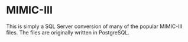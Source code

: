 # MIMIC-III

This is simply a SQL Server conversion of many of the popular MIMIC-III files. The files are originally written in PostgreSQL.
